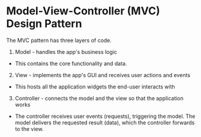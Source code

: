 # Model-View-Controller (MVC) Design Pattern
The MVC pattern has three layers of code.
1. Model - handles the app's business logic
- This contains the core functionality and data.
2. View - implements the app's GUI and receives user actions and events
- This hosts all the application widgets the end-user interacts with
3. Controller - connects the model and the view so that the application works
- The controller receives user events (requests), triggering the model. The model delivers the requested result (data), which the controller forwards to the view.